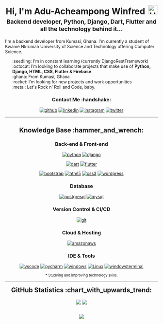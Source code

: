 
<!--
**winfred56/winfred56** is a ✨ _special_ ✨ repository because its `README.md` (this file) appears on your GitHub profile.

Here are some ideas to get you started:

- 🔭 I’m currently working on ...
- 🌱 I’m currently learning ...
- 👯 I’m looking to collaborate on ...
- 🤔 I’m looking for help with ...
- 💬 Ask me about ...
- 📫 How to reach me: ...
- 😄 Pronouns: ...
- ⚡ Fun fact: ...
-->
 

<h1 style="text-align: center;margin-bottom: 5px;">Hi, I'm Adu-Acheampong Winfred<img src="https://raw.githubusercontent.com/iampavangandhi/iampavangandhi/master/gifs/Hi.gif" alt="Hi" style="width: 30px;margin-left: 10px;"></h1>
<h3 style="font-size: 1.2rem; text-align: center;margin: 0 0 20px 0;">Backend developer, Python, Django, Dart, Flutter and all the technology behind it...</h3>
I'm a backend developer from Kumasi, Ghana. I'm currently a student of Kwame Nkrumah University of Science and Technology offering Computer Science.

<ul style="list-style: none;">
<li>:seedling: I'm in constant learning (currently DjangoRestFramework)</li>
<li>:octocat: I’m looking to collaborate projects that make use of <strong>Python, Django, HTML, CSS, Flutter & Firebase </strong></li>
<li>:ghana: From Kumasi, Ghana</li>
<li>:rocket: I'm looking for new projects and work opportunities</li>
<li>:metal: Let's Rock n' Roll and Code, baby.</li>
</ul>
<div align="center">
<h3>Contact Me :handshake:</h3>
<a href="https://github.com/winfred56" target="_blank"><img src="https://img.shields.io/badge/-Winfred-black?logo=github&style=flat-square" alt="github"/></a>
<a href="https://www.linkedin.com/in/winfred-adu-acheampong-934623198" target="_blank"><img src="https://img.shields.io/badge/-Winfred-blue?logo=linkedin&style=flat-square" alt="linkedin"></a>
<a href="https://www.instagram.com/aa_winfred" target="_blank"><img src="https://img.shields.io/badge/-Winfred-black?logo=instagram&textColor=white&style=flat-square" alt="instagram"/></a>
<a href="https://www.twitter.com/aa_winfred" target="_blank"><img src="https://img.shields.io/badge/-Winfred-blue?logo=twitter&textColor=white&style=flat-square" alt="twitter"/></a>
</div>


---

<div align="center">
<h2>Knowledge Base :hammer_and_wrench:</h2>

<h3>Back-end & Front-end</h3>

<a href="https://www.python.org" target="_blank"><img src="https://img.shields.io/badge/Python-white.svg?style=for-the-badge&logo=python&logoColor=777BB4" alt="python"/></a>
<a href="https://www.djangoproject.com" target="_blank"><img src="https://img.shields.io/badge/Django-white.svg?style=for-the-badge&logo=django&logoColor=777BB4" alt="django"/></a>
 
<a href="https://www.dart.dev" target="_blank"><img src="https://img.shields.io/badge/Dart-white.svg?style=for-the-badge&logo=dart&logoColor=777BB4" alt="dart"/></a>
<a href="https://www.flutter.dev" target="_blank"><img src="https://img.shields.io/badge/Flutter-white.svg?style=for-the-badge&logo=flutter&logoColor=777BB4" alt="flutter"/></a>


<a href="https://getbootstrap.com/" target="_blank"><img src="https://img.shields.io/badge/-Bootstrap-white?logo=bootstrap&logoColor=7952B3&style=for-the-badge" alt="bootstrap"/></a>
<a href="https://html.spec.whatwg.org/multipage/" target="_blank"><img src="https://img.shields.io/badge/-HTML-white?logo=html5&style=for-the-badge" alt="html5"/></a>
<a href="https://www.w3.org/Style/CSS" target="_blank"><img src="https://img.shields.io/badge/-CSS-white?logo=css3&logoColor=1572B6&style=for-the-badge" alt="css3"/></a>
<a href="https://wordpress.com/" target="_blank"><img src="https://img.shields.io/badge/-wordpress-white?logo=wordpress&logoColor=21759B&style=for-the-badge" alt="wordpress"/></a>


<h3>Database</h3>

<a href="https://www.postgresql.org/" target="_blank"><img src="https://img.shields.io/badge/-postgresql-white?logo=postgresql&logoColor=4169E1&style=for-the-badge" alt="postgresql"/></a>
<a href="https://www.mysql.com/" target="_blank"><img src="https://img.shields.io/badge/-mysql-white?logo=mysql&logoColor=4479A1&style=for-the-badge" alt="mysql"/></a>

<!--<h3>Testing</h3>-->


<h3>Version Control & CI/CD</h3>
<a href="https://git-scm.com/" target="_blank"><img src="https://img.shields.io/badge/-git-white?logo=git&logoColor=F05032&style=for-the-badge" alt="git"/></a>

<h3>Cloud & Hosting</h3>

<a href="https://aws.amazon.com" target="_blank"><img src="https://img.shields.io/badge/-amazon_aws-white?logo=amazonaws&logoColor=232F3E&style=for-the-badge" alt="amazonaws"/></a>
  
<h3>IDE & Tools</h3>

<a href="https://www.code.visualstudio.com" target="_blank"><img src="https://img.shields.io/badge/-vscode-white?logo=vscode&logoColor=FF9800&style=for-the-badge" alt="vscode"/></a>
<a href="https://www.jetbrains.com/" target="_blank"><img src="https://img.shields.io/badge/-pycharm-white?logo=pycharm&logoColor=FF9800&style=for-the-badge" alt="pycharm"/></a>
<a href="https://www.microsoft.com/en-us/windows" target="_blank"><img src="https://img.shields.io/badge/-windows-white?logo=windows&logoColor=0078D6&style=for-the-badge" alt="windows"/></a>
 <a href="https://www.linux.org" target="_blank"><img src="https://img.shields.io/badge/-linux-white?logo=linux&logoColor=0078D6&style=for-the-badge" alt="Linux"/></a>
<a href="https://github.com/microsoft/terminal" target="_blank"><img src="https://img.shields.io/badge/-windows_terminal-white?logo=windowsterminal&logoColor=4D4D4D&style=for-the-badge" alt="windowsterminal"/></a>



<small><strong>*</strong> Studying and improving technology skills.</small>

---

<div align="center">
<h2 style="margin: 5px 10px;">GitHub Statistics :chart_with_upwards_trend:</h2> 
<div style="display: flex; align-items: center; justify-content: center;">

[![](https://github-readme-stats.vercel.app/api?username=winfred56&show_icons=true&theme=tokyonight&hide_border=true&locale=en)](https://github.com/winfred56)
[![](https://github-readme-streak-stats.herokuapp.com/?user=winfred56&theme=tokyonight&hide_border=true)](https://github.com/winfred56)

</div>
</div>

<div align="center">

![](https://komarev.com/ghpvc/?username=winfred56&style=flat-square)

</div>
